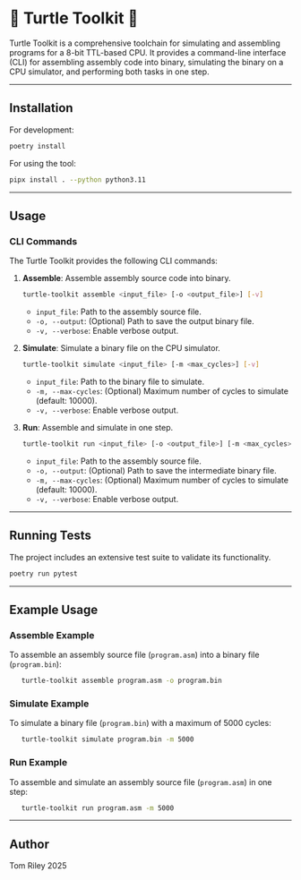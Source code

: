 # 🐢 Turtle Toolkit 🔨

Turtle Toolkit is a comprehensive toolchain for simulating and assembling programs for a 8-bit TTL-based CPU. It provides a command-line interface (CLI) for assembling assembly code into binary, simulating the binary on a CPU simulator, and performing both tasks in one step.

---

## Installation

For development: 

```bash
poetry install
```

For using the tool:

```bash
pipx install . --python python3.11
```

---

## Usage

### CLI Commands

The Turtle Toolkit provides the following CLI commands:

1. **Assemble**: Assemble assembly source code into binary.
   ```bash
   turtle-toolkit assemble <input_file> [-o <output_file>] [-v]
   ```
   - `input_file`: Path to the assembly source file.
   - `-o, --output`: (Optional) Path to save the output binary file.
   - `-v, --verbose`: Enable verbose output.

2. **Simulate**: Simulate a binary file on the CPU simulator.
   ```bash
   turtle-toolkit simulate <input_file> [-m <max_cycles>] [-v]
   ```
   - `input_file`: Path to the binary file to simulate.
   - `-m, --max-cycles`: (Optional) Maximum number of cycles to simulate (default: 10000).
   - `-v, --verbose`: Enable verbose output.

3. **Run**: Assemble and simulate in one step.
   ```bash
   turtle-toolkit run <input_file> [-o <output_file>] [-m <max_cycles>] [-v]
   ```
   - `input_file`: Path to the assembly source file.
   - `-o, --output`: (Optional) Path to save the intermediate binary file.
   - `-m, --max-cycles`: (Optional) Maximum number of cycles to simulate (default: 10000).
   - `-v, --verbose`: Enable verbose output.

---

## Running Tests

The project includes an extensive test suite to validate its functionality.

```bash
poetry run pytest
```

---

## Example Usage

### Assemble Example

To assemble an assembly source file (`program.asm`) into a binary file (`program.bin`):
```bash
   turtle-toolkit assemble program.asm -o program.bin
```

### Simulate Example

To simulate a binary file (`program.bin`) with a maximum of 5000 cycles:
```bash
   turtle-toolkit simulate program.bin -m 5000
```

### Run Example

To assemble and simulate an assembly source file (`program.asm`) in one step:
```bash
   turtle-toolkit run program.asm -m 5000
```

---

## Author

Tom Riley 2025